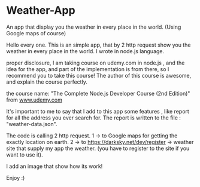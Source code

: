 # Weather-App
An app that display you the weather in every place in the world. (Using Google maps of course)

Hello every one.
This is an simple app, that by 2 http request show you the weather in every place in the world.
I wrote in node.js language.

proper disclosure, I am taking course on udemy.com in node.js , and the idea for the app, and part of the implementation is from there,
so I recommend you to take this course! 
The author of this course is awesome, and explain the course perfectly.

the course name: "The Complete Node.js Developer Course (2nd Edition)" from www.udemy.com

It's important to me to say that I add to this app some features , like report for all the address you ever search for.
The report is written to the file : "weather-data.json".

The code is calling 2 http request.
1 -> to Google maps for getting the exactly location on earth. 
2 -> to https://darksky.net/dev/register -> weather site that supply my app the weather. (you have to register to the site if you want to use it).

I add an image that show how its work!


Enjoy :)



